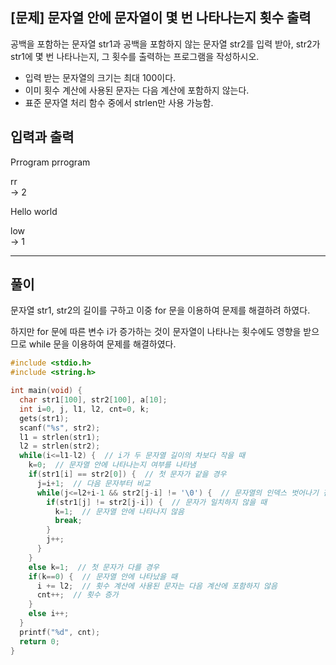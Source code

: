 ## [문제] 문자열 안에 문자열이 몇 번 나타나는지 횟수 출력

공백을 포함하는 문자열 str1과 공백을 포함하지 않는 문자열 str2를 입력 받아, str2가 str1에
몇 번 나타나는지, 그 횟수를 출력하는 프로그램을 작성하시오.
+ 입력 받는 문자열의 크기는 최대 100이다.
+ 이미 횟수 계산에 사용된 문자는 다음 계산에 포함하지 않는다.
+ 표준 문자열 처리 함수 중에서 strlen만 사용 가능함.

## 입력과 출력

Prrogram prrogram 

rr                            
-> 2

Hello world

low                            
->  1

-----

## 풀이

문자열 str1, str2의 길이를 구하고 이중 for 문을 이용하여 문제를 해결하려 하였다.

하지만 for 문에 따른 변수 i가 증가하는 것이 문자열이 나타나는 횟수에도 영향을 받으므로
while 문을 이용하여 문제를 해결하였다.

```c
#include <stdio.h>
#include <string.h>

int main(void) {
  char str1[100], str2[100], a[10];
  int i=0, j, l1, l2, cnt=0, k;
  gets(str1);
  scanf("%s", str2);
  l1 = strlen(str1);
  l2 = strlen(str2);
  while(i<=l1-l2) {  // i가 두 문자열 길이의 차보다 작을 때
    k=0;  // 문자열 안에 나타나는지 여부를 나타냄
    if(str1[i] == str2[0]) {  // 첫 문자가 같을 경우
      j=i+1;  // 다음 문자부터 비교
      while(j<=l2+i-1 && str2[j-i] != '\0') {  // 문자열의 인덱스 벗어나기 전과 NULL이 나타나기 전
        if(str1[j] != str2[j-i]) {  // 문자가 일치하지 않을 때
          k=1;  // 문자열 안에 나타나지 않음
          break;
        }
        j++;
      }
    }
    else k=1;  // 첫 문자가 다를 경우 
    if(k==0) {  // 문자열 안에 나타났을 때
      i += l2;  // 횟수 계산에 사용된 문자는 다음 계산에 포함하지 않음
      cnt++;  // 횟수 증가
    }
    else i++;  
  }
  printf("%d", cnt);
  return 0;
}
```
